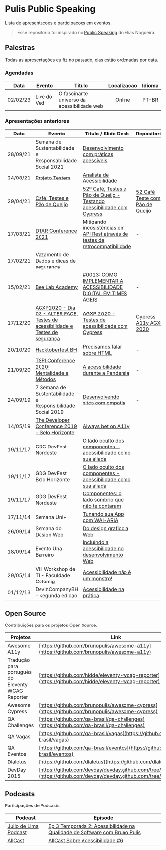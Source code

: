 # Pulis Public Speaking

Lista de apresentacoes e participacoes em eventos. 

> Esse repositorio foi inspirado no [Public Speaking](https://github.com/eliasnogueira/public-speaking) do Elias Nogueira.

## Palestras 

Todas as apresentações eu fiz no passado, elas estão ordenadas por data.

### Agendadas

| Data    | Evento          | Titulo               | Localizacao   |  Idioma   |
|:----:   |---------------- |----------------------|:-------------:| :--------:|
|02/02/23 | Live do Ved | O fascinante universo da acessibilidade web | Online        | PT-BR     |

### Apresentações anteriores

| Data    | Evento          | Titulo / Slide Deck  | Repositorio   |  Idioma   |
|:----:   |---------------- |----------------------| ------------- | :--------:|
|28/09/21 | Semana de Sustentabilidade e Responsabilidade Social 2021 | [Desenvolvimento com práticas acessíveis](https://speakerdeck.com/brunopulis/desenvolvimento-com-praticas-acessiveis) |  | PT-BR|
| 24/08/21 | [Projeto Testers](https://www.youtube.com/watch?v=zkXqR0dNxj4) | [Analista de Acessibilidade](https://www.youtube.com/watch?v=6cfdgf-VLA0) | | PT-BR |
|29/04/21 | [Café, Testes e Pão de Queijo](https://www.youtube.com/watch?v=SLooknLLaR0) |[52º Café, Testes e Pão de Queijo - Testando acessibilidade com Cypress](https://speakerdeck.com/brunopulis/52o-cafe-testes-e-pao-de-queijo-testando-acessibilidade-com-cypress)|[52 Café Teste com Pão de Queijo](https://github.com/brunopulis/cafe-testes-pao-de-queijo-a11y)| PT-BR|
|17/03/21 | [DTAR Conference 2021](https://www.youtube.com/watch?v=907ljQl3XE4) | [Mitigando incosistências em API Rest através de testes de retrocompatibilidade](https://speakerdeck.com/brunopulis/mitigando-incosistencias-em-api-rest-atraves-de-testes-de-retrocompatibilidade) |-| PT-BR|
|17/02/21 | Vazamento de Dados e dicas de seguranca ||| PT-BR|
|15/02/21 | [Bee Lab Academy](https://www.youtube.com/watch?v=Eol80aQdVvg&list=PLlzueRTKpBcG8iXa0Dx4AdK2cfitVabxB) |[#0013: COMO IMPLEMENTAR A ACESSIBILIDADE DIGITAL EM TIMES ÁGEIS](https://www.youtube.com/watch?v=Eol80aQdVvg)|-| PT-BR|
|17/12/20 | [AGXP2020 - Dia 03 - ALTER FACE, Testes de acessibilidade e Testes de segurança](https://www.youtube.com/watch?v=HBJAjCl5tWc) |[AGXP 2020 - Testes de acessibilidade com Cypress](https://speakerdeck.com/brunopulis/agxp-2020-testes-de-acessibilidade-com-cypress)| [Cypress A11y AGXP 2020](https://github.com/brunopulis/cypress-a11y-agxp)| PT-BR|
|20/10/20 | [Hacktoberfest BH](https://www.youtube.com/watch?v=eX2FfNlN89Q) |[Precisamos falar sobre HTML](https://speakerdeck.com/brunopulis/precisamos-falar-sobre-html)| - | PT-BR|
|21/09/20 | [TSPI Conference 2020: Mentalidade e Métodos](https://www.youtube.com/watch?v=vybPVh29N-0) |[A acessibilidade durante a Pandemia](https://speakerdeck.com/brunopulis/a-acessibilidade-durante-a-pandemia)| - | PT-BR|
|24/09/19 | 7 Semana de Sustentabilidade e Responsibilidade Social 2019 |[Desenvolvendo sites com empatia](https://speakerdeck.com/brunopulis/desenvolvendo-sites-com-empatia)| - | PT-BR|
|14/05/19 | [The Developer Conference 2019 - Belo Horizonte](https://thedevconf.com/tdc/2019/belohorizonte) |[Always bet on A11y](https://speakerdeck.com/brunopulis/always-bet-on-a11y)|  | PT-BR|
|19/11/17 | GDG DevFest Nordeste |[O lado oculto dos componentes - acessibilidade como sua aliada](https://speakerdeck.com/brunopulis/o-lado-oculto-dos-componentes-acessibilidade-como-sua-aliada)|  | PT-BR|
|19/11/17 | GDG DevFest Belo Horizonte |[O lado oculto dos componentes - acessibilidade como sua aliada](https://speakerdeck.com/brunopulis/o-lado-oculto-dos-componentes-acessibilidade-como-sua-aliada)|  | PT-BR|
|19/11/17 | GDG DevFest Nordeste |[Componentes: o lado sombrio que não te contaram](https://speakerdeck.com/brunopulis/componentes-o-lado-sombrio-que-nao-te-contaram)|  | PT-BR|
|17/11/14 | Semana Uni+ |[Tunando sua App com WAI-ARIA](https://speakerdeck.com/brunopulis/tunando-sua-app-com-wai-aria)|  |PT-BR|
|26/09/14 | Semana do Design Web |[Do design grafico a Web](https://speakerdeck.com/brunopulis/do-design-grafico-a-web)|  |PT-BR|
|18/09/14 | Evento Una Barreiro  |[Incluíndo a acessibilidade no desenvolvimento Web](https://speakerdeck.com/brunopulis/incluindo-a-acessibilidade-no-desenvolvimento-web)|  |PT-BR|
|29/05/14 | VIII Workshop de TI - Faculdade Cotemig |[Acessibilidade não é um monstro!](https://speakerdeck.com/brunopulis/acessibilidade-nao-e-um-monstro)|  |PT-BR|
|01/12/13 | DevInCompanyBH - segunda edicao |[Acessibilidade na prática](https://speakerdeck.com/brunopulis/acessibilidade-na-pratica)|  |PT-BR|

## Open Source

Contribuições para os projetos Open Source.

| Projetos        | Link                                                                                           | 
|---------        |---------                                                                                       |
| Awesome A11y    | [https://github.com/brunopulis/awesome-a11y](https://github.com/brunopulis/awesome-a11y)       |
| Tradução para português do Eleventy WCAG Reporter| [https://github.com/hidde/eleventy-wcag-reporter](https://github.com/hidde/eleventy-wcag-reporter)|
| Awesome Cypress | [https://github.com/brunopulis/awesome-cypress](https://github.com/brunopulis/awesome-cypress) |
| QA Challenges   | [https://github.com/qa-brasil/qa-challenges](https://github.com/qa-brasil/qa-challenges)       |
| QA Vagas        | [https://github.com/qa-brasil/vagas](https://github.com/qa-brasil/vagas)                       |
| QA Eventos      | [https://github.com/qa-brasil/eventos](https://github.com/qa-brasil/eventos)                   |
| Dialetus        | [https://github.com/dialetus](https://github.com/dialetus)                                     |
| DevDay 2015     | [https://github.com/devday/devday.github.com/tree/master/2015](https://github.com/devday/devday.github.com/tree/master/2015)|

## Podcasts 

Participações de Podcasts.

| Podcast | Episode |
|---------|---------|
| [Julio de Lima Podcast](https://anchor.fm/juliodelimas/) | [Ep 3 Temporada 2: Acessibilidade na Qualidade de Software com Bruno Pulis](https://open.spotify.com/episode/1P3JUdthwl98goVeqhAAV5?si=u6n6V07HSNiJPLP6fkxC8Q&nd=1) | 🇧🇷 |
| [AllCast](https://open.spotify.com/show/3XU39ouq1oRphGGLXe5Tgd) | [AllCast Sobre Acessibilidade #6](https://open.spotify.com/episode/0bor4de4tBJxF5IXEfSOzg) |
